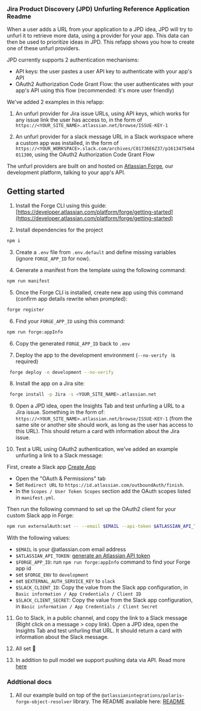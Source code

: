 ### Jira Product Discovery (JPD) Unfurling Reference Application Readme

When a user adds a URL from your application to a JPD idea, JPD will try to unfurl it to retrieve more data, using a provider for your app. 
This data can then be used to prioritize ideas in JPD. This refapp shows you how to create one of these unfurl providers. 

JPD currently supports 2 authentication mechanisms:
- API keys: the user pastes a user API key to authenticate with your app's API
- OAuth2 Authorization Code Grant Flow: the user authenticates with your app's API using this flow (recommended: it's more user friendly)

We've added 2 examples in this refapp: 

1. An unfurl provider for Jira issue URLs, using API keys, which works for any issue link the user has access to, in the form of `https://<YOUR_SITE_NAME>.atlassian.net/browse/ISSUE-KEY-1`

2. An unfurl provider for a slack message URL in a Slack workspace where a custom app was installed, in the form of `https://<YOUR_WORKSPACE>.slack.com/archives/C01736E6Z37/p1613475464011300`, using the OAuth2 Authorization Code Grant Flow

The unfurl providers are built on and hosted on [Atlassian Forge](https://developer.atlassian.com/platform/forge/), our development platform, talking to your app's API.

## Getting started

1. Install the Forge CLI using this guide: [https://developer.atlassian.com/platform/forge/getting-started](https://developer.atlassian.com/platform/forge/getting-started)
 
2. Install dependencies for the project

```bash
npm i 
```

3. Create a `.env` file from `.env.default` and define missing variables (ignore `FORGE_APP_ID` for now).

4. Generate a manifest from the template using the following command:

```bash
npm run manifest
```

5. Once the Forge CLI is installed, create new app using this command (confirm app details rewrite when prompted):

```bash
forge register
```

6. Find your `FORGE_APP_ID` using this command:

```bash
npm run forge:appInfo
```

6. Copy the generated `FORGE_APP_ID` back to `.env` 

7. Deploy the app to the development environment (`--no-verify ` is required)


```bash
 forge deploy -e development --no-verify 
```

8. Install the app on a Jira site:

```bash
 forge install -p Jira -s <YOUR_SITE_NAME>.atlassian.net
```
9. Open a JPD idea, open the Insights Tab and test unfurling a URL to a Jira issue. Something in the form of: `https://<YOUR_SITE_NAME>.atlassian.net/browse/ISSUE-KEY-1` (from the same site or another site should work, as long as the user has access to this URL). This should return a card with information about the Jira issue.

10. Test a URL using OAuth2 authentication, we've added an example unfurling a link to a Slack message: 

First, create a Slack app [Create App](https://api.slack.com/apps?new_app=1)
- Open the "OAuth & Permissions" tab
- Set `Redirect URL` to `https://id.atlassian.com/outboundAuth/finish`.
- In the `Scopes / User Token Scopes` section add the OAuth scopes listed in `manifest.yml`.

Then run the following command to set up the OAuth2 client for your custom Slack app in Forge:

```bash
npm run externalAuth:set -- --email $EMAIL --api-token $ATLASSIAN_API_TOKEN --forge-app-id $FORGE_APP_ID --forge-env $FORGE_ENV --service-key $EXTERNAL_AUTH_SERVICE_KEY --client-id $SLACK_CLIENT_ID --client-secret $SLACK_CLIENT_SECRET
```

With the following values:
- `$EMAIL` is your @atlassian.com email address
- `$ATLASSIAN_API_TOKEN`: [generate an Atlassian API token](https://id.atlassian.com/manage-profile/security/api-tokens)
- `$FORGE_APP_ID`: run `npm run forge:appInfo` command to find your Forge app id
- set `$FORGE_ENV` to `development`
- set `$EXTERNAL_AUTH_SERVICE_KEY` to `slack`
- `$SLACK_CLIENT_ID`: Copy the value from the Slack app configuration, in `Basic information / App Credentials / Client ID`
- `$SLACK_CLIENT_SECRET`: Copy the value from the Slack app configuration, in `Basic information / App Credentials / Client Secret`

11. Go to Slack, in a public channel, and copy the link to a Slack message (Right click on a message > copy link). Open a JPD idea, open the Insights Tab and test unfurling that URL. It should return a card with information about the Slack message.

12. All set 🎉

13. In addition to pull model we support pushing data via API. Read more [here](push_example/README.md)

### Addtional docs

1. All our example build on top of the `@atlassianintegrations/polaris-forge-object-resolver` library. The README available here: [README](https://www.npmjs.com/package/@atlassianintegrations/polaris-forge-object-resolver)
